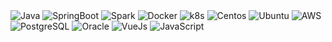 <!--
**do5do/do5do** is a ✨ _special_ ✨ repository because its `README.md` (this file) appears on your GitHub profile.

Here are some ideas to get you started:

- 🔭 I’m currently working on ...
- 🌱 I’m currently learning ...
- 👯 I’m looking to collaborate on ...
- 🤔 I’m looking for help with ...
- 💬 Ask me about ...
- 📫 How to reach me: ...
- 😄 Pronouns: ...
- ⚡ Fun fact: ...
-->

<!--
[![Solved.ac Profile](http://mazassumnida.wtf/api/v2/generate_badge?boj=do1510)](https://solved.ac/do1510/)   
[![do5do's GitHub stats](https://github-readme-stats.vercel.app/api?username=do5do&theme=dark)]() 
-->
<div align="left">
   <img alt="Java" src="https://img.shields.io/badge/Java-ED8B00?style=flat-square&logo=java&logoColor=white"/>
   <img alt="SpringBoot" src="https://img.shields.io/badge/Spring_Boot-F2F4F9?style=flat-square&logo=spring-boot">
   <img alt="Spark" src="https://img.shields.io/badge/Apache_Spark-FFFFFF?style=flat-square&logo=apachespark&logoColor=#E35A16/>
   <img alt="Python" src="https://img.shields.io/badge/Python-3766AB?style=flat-square&logo=Python&logoColor=white"/>
   <img alt="Docker" src="https://img.shields.io/badge/Docker-46a2f1?style=flat-square&logo=docker&logoColor=white"/>
   <img alt="k8s" src="https://img.shields.io/badge/kubernetes-326ce5.svg?&style=flat-square&logo=kubernetes&logoColor=white"/>
   <img alt="Centos" src="https://img.shields.io/badge/Cent%20OS-262577?style=flat-square&logo=CentOS&logoColor=white"/>
   <img alt="Ubuntu" src="https://img.shields.io/badge/Ubuntu-E95420?style=flat-square&logo=ubuntu&logoColor=white"/>
   <img alt="AWS" src="https://img.shields.io/badge/AWS-232F3E?style=flat-square&logo=AmazonAWS&logoColor=white"/>
   <img alt="PostgreSQL" src="https://img.shields.io/badge/PostgreSQL-316192?style=flat-square&logo=postgresql&logoColor=white"/>
   <img alt="Oracle" src="https://img.shields.io/badge/oracle-F80000?style=flat-square&logo=oracle&logoColor=white"/>
   <img alt="VueJs" src="https://img.shields.io/badge/Vue.js-35495E?style=flat-square&logo=vue.js&logoColor=4FC08D"/>
   <img alt="JavaScript" src="https://img.shields.io/badge/JavaScript-323330?style=flat-square&logo=javascript&logoColor=F7DF1E"/>
</div>
<br>
<!-- <div>
   <img src="http://mazassumnida.wtf/api/v2/generate_badge?boj=do1510">
   <img src="https://github-readme-stats.vercel.app/api?username=do5do&theme=dark">
</div> -->
